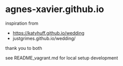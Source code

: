 # agnes-xavier.github.io

inspiration from

- https://katyhuff.github.io/wedding
- justgrimes.github.io/wedding/

thank you to both

see README_vagrant.md for local setup development

